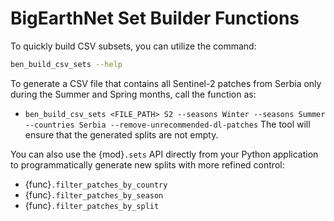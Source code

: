# BigEarthNet Set Builder Functions

To quickly build CSV subsets, you can utilize the command:
```sh
ben_build_csv_sets --help
```

To generate a CSV file that contains all Sentinel-2 patches from Serbia only during the Summer and Spring months, call the function as:
- `ben_build_csv_sets <FILE_PATH> S2 --seasons Winter --seasons Summer --countries Serbia --remove-unrecommended-dl-patches`
The tool will ensure that the generated splits are not empty.

You can also use the {mod}`.sets` API directly from your Python application to programmatically generate new splits with more refined control:
- {func}`.filter_patches_by_country`
- {func}`.filter_patches_by_season`
- {func}`.filter_patches_by_split`
